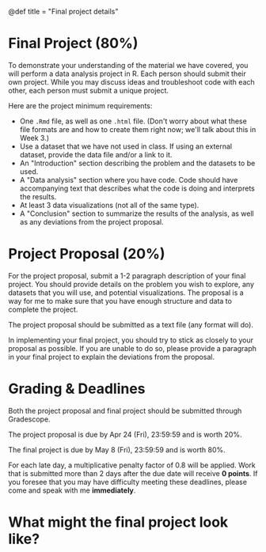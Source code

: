 @def title = "Final project details"

# Final Project (80%)
To demonstrate your understanding of the material we have covered, you will perform a data analysis project in R.
Each person should submit their own project.
While you may discuss ideas and troubleshoot code with each other, each person must submit a unique project.

Here are the project minimum requirements:

* One `.Rmd` file, as well as one `.html` file. (Don't worry about what these file formats are and how to create them right now; we'll talk about this in Week 3.)
* Use a dataset that we have not used in class. If using an external dataset, provide the data file and/or a link to it.
* An "Introduction" section describing the problem and the datasets to be used.
* A "Data analysis" section where you have code. Code should have accompanying text that describes what the code is doing and interprets the results.
* At least 3 data visualizations (not all of the same type).
* A "Conclusion" section to summarize the results of the analysis, as well as any deviations from the project proposal.

# Project Proposal (20%)
For the project proposal, submit a 1-2 paragraph description of your final project.
You should provide details on the problem you wish to explore, any datasets that you will use, and potential visualizations.
The proposal is a way for me to make sure that you have enough structure and data to complete the project.

The project proposal should be submitted as a text file (any format will do).

In implementing your final project, you should try to stick as closely to your proposal as possible.
If you are unable to do so, please provide a paragraph in your final project to explain the deviations from the proposal.

# Grading & Deadlines
Both the project proposal and final project should be submitted through Gradescope.

The project proposal is due by Apr 24 (Fri), 23:59:59 and is worth 20%.

The final project is due by May 8 (Fri), 23:59:59 and is worth 80%.

For each late day, a multiplicative penalty factor of 0.8 will be applied.
Work that is submitted more than 2 days after the due date will receive **0 points**.
If you foresee that you may have difficulty meeting these deadlines, please come and speak with me **immediately**.

# What might the final project look like?
